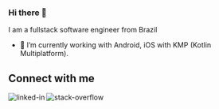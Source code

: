 ### Hi there 👋
I am a fullstack software engineer from Brazil

- 🔭 I’m currently working with Android, iOS with KMP (Kotlin Multiplatform).

## Connect with me

[<img align="left" alt="linked-in" src="https://img.shields.io/badge/linkedin-%230077B5.svg?&style=for-the-badge&logo=linkedin&logoColor=white" />](https://www.linkedin.com/in/cggomes/)

[<img align="left" alt="stack-overflow" src="https://img.shields.io/badge/stack%20overflow-FE7A16?logo=stack-overflow&logoColor=white&style=for-the-badge" />](https://stackoverflow.com/users/8985507/christian-gustavo)

<br>
<be>

<!--
## Expertise
[<img align="left" alt="nodejs" src="https://img.shields.io/badge/node.js%20-%2343853D.svg?&style=for-the-badge&logo=node.js&logoColor=white" />](https://nodejs.org/en/)

[<img align="left" alt="angular" src="https://img.shields.io/badge/angular-red?&style=for-the-badge&logo=angular&logoColor=white" />](https://angular.io/)

[<img align="left" alt="javascript" src="https://img.shields.io/badge/JavaScript-yellow?&style=for-the-badge&logo=javascript&logoColor=white" />](https://developer.mozilla.org/pt-BR/docs/Web/JavaScript)
-->

<!--
**ChristianGustavo/ChristianGustavo** is a ✨ _special_ ✨ repository because its `README.md` (this file) appears on your GitHub profile.

Here are some ideas to get you started:

- 🔭 I’m currently working on ...
- 🌱 I’m currently learning ...
- 👯 I’m looking to collaborate on ...
- 🤔 I’m looking for help with ...
- 💬 Ask me about ...
- 📫 How to reach me: ...
- 😄 Pronouns: ...
- ⚡ Fun fact: ...
-->
